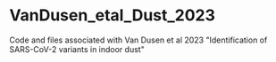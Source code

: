 # VanDusen_etal_Dust_2023
Code and files associated with Van Dusen et al 2023 "Identification of SARS-CoV-2 variants in indoor dust"
